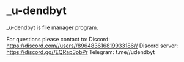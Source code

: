 # _u-dendbyt
_u-dendbyt is file manager program.

For questions please contact to:
  Discord:
    https://discord.com//users//896483616819933186//
  Discord server:
    https://discord.gg//EQRap3pbPr
  Telegram:
    t.me//udendbyt
